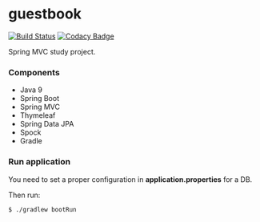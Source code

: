 guestbook
=========

[![Build Status](https://travis-ci.org/dvoraka/guestbook.svg?branch=master)](https://travis-ci.org/dvoraka/guestbook)
[![Codacy Badge](https://api.codacy.com/project/badge/Grade/19daceabb07b4f29bf3e5f09905d28ae)](https://www.codacy.com/app/dvoraka/guestbook?utm_source=github.com&amp;utm_medium=referral&amp;utm_content=dvoraka/guestbook&amp;utm_campaign=Badge_Grade)

Spring MVC study project.

### Components
 * Java 9
 * Spring Boot
 * Spring MVC
 * Thymeleaf
 * Spring Data JPA
 * Spock
 * Gradle

### Run application
You need to set a proper configuration in **application.properties** for a DB.

Then run:
```
$ ./gradlew bootRun
```
